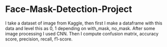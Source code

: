 # Face-Mask-Detection-Project
I take a dataset of image from Kaggle, then first I make a dataframe with this data and level this as 0, 1 depending on with_mask, no_mask. After some image processing I used CNN. Then I compute confusion matrix, accuracy score, precision, recall,  f1-score.
